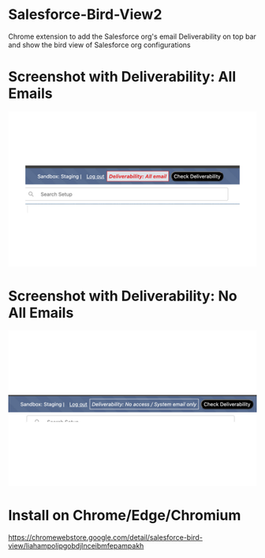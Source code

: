 # Salesforce-Bird-View2

Chrome extension to add the Salesforce org's email Deliverability on top bar and show the bird view of Salesforce org configurations

# Screenshot with Deliverability: All Emails

![Screenshot Deliverability: All Emails](https://github.com/wasimbeniwale/Salesforce-Bird-View2/blob/main/1.jpg?raw=true)

# Screenshot with Deliverability: No All Emails

![Screenshot Deliverability: No All Emails](https://github.com/wasimbeniwale/Salesforce-Bird-View2/blob/main/2.jpg?raw=true)

# Install on Chrome/Edge/Chromium
https://chromewebstore.google.com/detail/salesforce-bird-view/liahampolipgobdjlnceibmfepampakh
